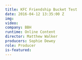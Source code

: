 ```yaml
---
title: KFC Friendship Bucket Test
date: 2016-04-12 13:35:00 Z
img: 
video: 
company: BBH
runtime: Online Content
director: Matthew Walker
producers: Sophie Dewey
role: Producer
is-featured: 
---
```


